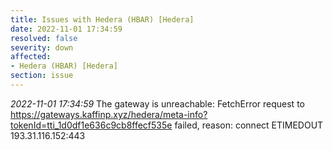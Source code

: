 ```yaml
---
title: Issues with Hedera (HBAR) [Hedera]
date: 2022-11-01 17:34:59
resolved: false
severity: down
affected:
- Hedera (HBAR) [Hedera]
section: issue
---
```


*2022-11-01 17:34:59* The gateway is unreachable: FetchError request to https://gateways.kaffinp.xyz/hedera/meta-info?tokenId=tti_1d0df1e636c9cb8ffecf535e failed, reason: connect ETIMEDOUT 193.31.116.152:443